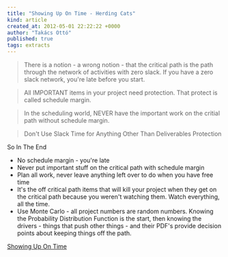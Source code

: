 ```yaml
---
title: "Showing Up On Time - Herding Cats"
kind: article
created_at: 2012-05-01 22:22:22 +0000
author: "Takács Ottó"
published: true
tags: extracts
---
```

> There is a notion - a wrong notion - that the critical path is the path through the network of activities with zero slack. If you have a zero slack network, you're late before you start.

> All IMPORTANT items in your project need protection. That protect is called schedule margin.

> In the scheduling world, NEVER have the important work on the critial path without schedule margin.

> Don't Use Slack Time for Anything Other Than Deliverables Protection

So In The End

- No schedule margin - you're late
- Never put important stuff on the critical path with schedule margin
- Plan all work, never leave anything left over to do when you have free time
- It's the off critical path items that will kill your project when they get on the critical path because you weren't watching them. Watch everything, all the time.
- Use Monte Carlo - all project numbers are random numbers. Knowing the Probability Distribution Function is the start, then knowing the drivers - things that push other things - and their PDF's provide decision points about keeping things off the path.

[Showing Up On Time](http://herdingcats.typepad.com/my_weblog/2012/04/showing-up-on-time.html)

